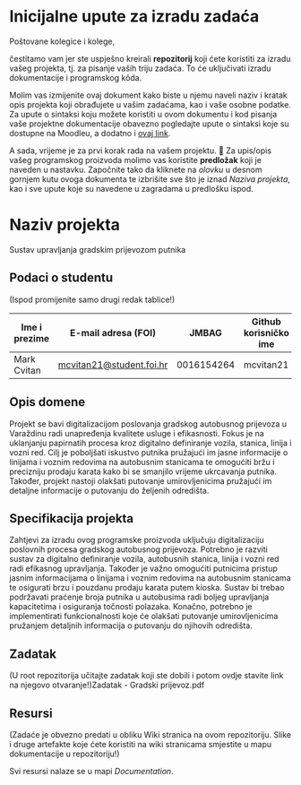 # Inicijalne upute za izradu zadaća
Poštovane kolegice i kolege, 

čestitamo vam jer ste uspješno kreirali **repozitorij** koji ćete koristiti za izradu vašeg projekta, tj. za pisanje vaših triju zadaća. To će uključivati izradu dokumentacije i programskog kôda.

Molim vas izmijenite ovaj dokument kako biste u njemu naveli naziv i kratak opis projekta koji obrađujete u vašim zadaćama, kao i vaše osobne podatke. Za upute o sintaksi koju možete koristiti u ovom dokumentu i kod pisanja vaše projektne dokumentacije obavezno pogledajte upute o sintaksi koje su dostupne na Moodleu, a dodatno i [ovaj link](https://guides.github.com/features/mastering-markdown/).

A sada, vrijeme je za prvi korak rada na vašem projektu. 🙂 Za upis/opis vašeg programskog proizvoda molimo vas koristite **predložak** koji je naveden u nastavku. Započnite tako da kliknete na *olovku* u desnom gornjem kutu ovoga dokumenta te izbrišite sve što je iznad _Naziva projekta_, kao i sve upute koje su navedene u zagradama u predlošku ispod.

# Naziv projekta
Sustav upravljanja gradskim prijevozom putnika

## Podaci o studentu
(Ispod promijenite samo drugi redak tablice!)

Ime i prezime | E-mail adresa (FOI) | JMBAG | Github korisničko ime
------------  | ------------------- | ----- | ---------------------
Mark Cvitan | mcvitan21@student.foi.hr | 0016154264 | mcvitan21


## Opis domene
Projekt se bavi digitalizacijom poslovanja gradskog autobusnog prijevoza u Varaždinu radi unapređenja kvalitete usluge i efikasnosti. Fokus je na uklanjanju papirnatih procesa kroz digitalno definiranje vozila, stanica, linija i vozni red. Cilj je poboljšati iskustvo putnika pružajući im jasne informacije o linijama i voznim redovima na autobusnim stanicama te omogućiti bržu i precizniju prodaju karata kako bi se smanjilo vrijeme ukrcavanja putnika. Također, projekt nastoji olakšati putovanje umirovljenicima pružajući im detaljne informacije o putovanju do željenih odredišta.

## Specifikacija projekta
Zahtjevi za izradu ovog programske proizvoda uključuju digitalizaciju poslovnih procesa gradskog autobusnog prijevoza. Potrebno je razviti sustav za digitalno definiranje vozila, autobusnih stanica, linija i vozni red radi efikasnog upravljanja. Također je važno omogućiti putnicima pristup jasnim informacijama o linijama i voznim redovima na autobusnim stanicama te osigurati brzu i pouzdanu prodaju karata putem kioska. Sustav bi trebao podržavati praćenje broja putnika u autobusima radi boljeg upravljanja kapacitetima i osiguranja točnosti polazaka. Konačno, potrebno je implementirati funkcionalnosti koje će olakšati putovanje umirovljenicima pružanjem detaljnih informacija o putovanju do njihovih odredišta.

## Zadatak
(U root repozitorija učitajte zadatak koji ste dobili i potom ovdje stavite link na njegovo otvaranje!)Zadatak - Gradski prijevoz.pdf

## Resursi
(Zadaće je obvezno predati u obliku Wiki stranica na ovom repozitoriju. Slike i druge artefakte koje ćete koristiti na wiki stranicama smjestite u mapu dokumentacije u repozitoriju!)

Svi resursi nalaze se u mapi _Documentation_.
